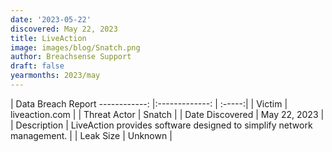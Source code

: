 ```yaml
---
date: '2023-05-22'
discovered: May 22, 2023
title: LiveAction
image: images/blog/Snatch.png
author: Breachsense Support
draft: false
yearmonths: 2023/may
---
```



| Data Breach Report
------------:     |:-------------:    | :-----:|
| Victim      | liveaction.com      | 
| Threat Actor      | Snatch      | 
| Date Discovered      | May 22, 2023      | 
| Description      | LiveAction provides software designed to simplify network management.      | 
| Leak Size      | Unknown      | 

